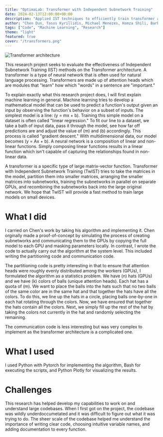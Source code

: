 ```yaml
---
title: "OptimaLab: Transformer with Independent Subnetwork Training"
date: 2024-02-13T12:00:00+00:00
description: "Applied IST techniques to efficiently train transformer architectures in a distributed scenario"
author: "Chen Dun, Tasos Kyrillidis, Michael Menezes, Hamza Shili, Barbara Su"
tags: ["Code", "Machine Learning", "Research"]
theme: "light"
featured: true
cover: "/transformers.png"
---
```

![Transformer architecture](/transformers.png)

<!-- Link to [REPO](https://github.com/Menezmic21/leetcode-submissions). -->

<!-- Descriptive paragraph of project -->
This research project seeks to evaluate the effectiveness of Independent Subnetwork Training (IST) methods on the Transformer architecture. A transformer is a type of neural network that is often used for natural language processing. Transformers are made up of attention heads which are modules that "learn" how which "words" in a sentence are "important." 

To explain exactly what this research project does, I will first explain machine learning in general. Machine learning tries to develop a mathematical model that can be used to predict a function's output given an input by observing the function's behavior on a subset of inputs. The simplest model is a line: \(y = mx + b\). Training this simple model on a dataset is often called "linear regression." To fit our line to a dataset, we take a bath of input data, pass it through the model, see how far off predictions are and adjust the value of \(m\) and \(b\) accordingly. This process is called "gradient descent." With multidimensional data, our model becomes \(y = Ax + b\). A neural network is a composition of linear and non-linear functions. Simply composing linear functions results in a linear function which isn't capable of capturing the relationships found in non-linear data. 

A transformer is a specific type of large matrix-vector function. Transformer with Independent Subnetwork Training (TwIST) tries to take the matrices in the model, partition them into smaller matrices, arranging the smaller matrices into subnetworks, training the subnetworks in parallel on separate GPUs, and recombining the subnetworks back into the large original network. We hope that TwIST will provide a fast method to train large models on small devices.

# What I did

I carried on Chen's work by taking his algorithm and implementing it. Chen orginally made a proof-of-concept by simulating the process of creating subnetworks and communicating them to the GPUs by copying the full model to each GPU and masking parameters locally. In contrast, I wrote the code to actually carry out the algorithm at the system level. This included writing the partitioning code and communication code.

The partitioning code is pretty interesting in that to ensure that attention heads were roughly evenly distributed among the workers (GPUs), I formulated the algorithm as a statistics problem. We have \(n\) hats (GPUs) and we have \(k\) colors of balls (unique attention heads). Each hat has a quota of \(m\). We want to place the balls into the hats such that no two balls of the same color are in the same hat and that together the hats have all the colors. To do this, we line up the hats in a circle, placing balls one-by-one in each hat rotating through the colors. Now, we have ensured that together the hats contain all the colors. Next, we simply fill up the rest of the hat by taking the colors not currently in the hat and randomly selecting the remaining.

The communication code is less interesting but was very complex to implement as the transformer architecture is a complicated one.

# What I used

I used Python with Pytorch for implementing the algorithm, Bash for executing the scripts, and Python Plotly for visualizing the results.

# Challenges

This research has helped develop my capabilities to work on and understand large codebases. When I first got on the project, the codebase was wildly underdoccumetated and it was difficult to figure out what it was trying to do. The sheer scale of the codebase helped me understand the importance of writing clear code, choosing intuitive variable names, and adding documentation to every function.